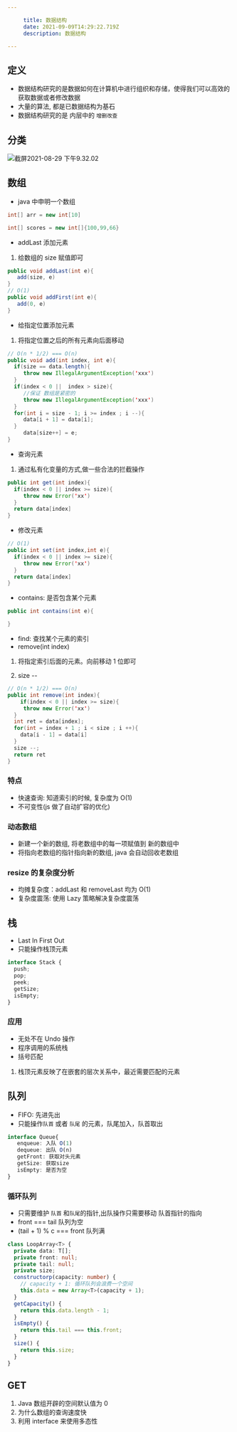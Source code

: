 ```yaml
---

     title: 数据结构
     date: 2021-09-09T14:29:22.719Z
     description: 数据结构

---
```


## 定义

- 数据结构研究的是数据如何在计算机中进行组织和存储，使得我们可以高效的获取数据或者修改数据
- 大量的算法, 都是已数据结构为基石
- 数据结构研究的是 内层中的 `增删改查`

## 分类

![截屏2021-08-29 下午9.32.02](https://note-1300941899.cos.ap-nanjing.myqcloud.com/%E6%88%AA%E5%B1%8F2021-08-29%20%E4%B8%8B%E5%8D%889.32.02.png)

## 数组

- java 中申明一个数组

```java
int[] arr = new int[10]

int[] scores = new int[]{100,99,66}
```

- addLast 添加元素

1. 给数组的 size 赋值即可

```java
public void addLast(int e){
   add(size, e)
}
// O(1)
public void addFirst(int e){
   add(0, e)
}
```

- 给指定位置添加元素

1. 将指定位置之后的所有元素向后面移动

```java
// O(n * 1/2) === O(n)
public void add(int index, int e){
  if(size == data.length){
     throw new IllegalArgumentException('xxx')
  }
  if(index < 0 ||  index > size){
     //保证 数组是紧密的
     throw new IllegalArgumentException('xxx')
  }
  for(int i = size - 1; i >= index ; i --){
     data[i + 1] = data[i];
  }
     data[size++] = e;
}
```

- 查询元素

1. 通过私有化变量的方式,做一些合法的拦截操作

```java
public int get(int index){
  if(index < 0 || index >= size){
     throw new Error('xx')
  }
  return data[index]
}
```

- 修改元素

```java
// O(1)
public int set(int index,int e){
  if(index < 0 || index >= size){
     throw new Error('xx')
  }
  return data[index]
}
```

- contains: 是否包含某个元素

```java
public int contains(int e){

}
```

- find: 查找某个元素的索引
- remove(int index)

1. 将指定索引后面的元素。向前移动 1 位即可

2. size --

```java
// O(n * 1/2) === O(n)
public int remove(int index){
    if(index < 0 || index >= size){
     throw new Error('xx')
  }
  int ret = data[index];
  for(int = index + 1 ; i < size ; i ++){
    data[i - 1] = data[i]
  }
  size --;
  return ret
}
```

### 特点

- 快速查询: 知道索引的时候, 复杂度为 O(1)
- 不可变性(js 做了自动扩容的优化)

### 动态数组

- 新建一个新的数组, 将老数组中的每一项赋值到 新的数组中
- 将指向老数组的指针指向新的数组, java 会自动回收老数组

### resize 的复杂度分析

- 均摊复杂度：addLast 和 removeLast 均为 O(1)
- 复杂度震荡: 使用 Lazy 策略解决复杂度震荡

## 栈

- Last In First Out
- 只能操作栈顶元素

```ts
interface Stack {
  push;
  pop;
  peek;
  getSize;
  isEmpty;
}
```

### 应用

- 无处不在 Undo 操作
- 程序调用的系统栈
- 括号匹配

1. 栈顶元素反映了在嵌套的层次关系中，最近需要匹配的元素

## 队列

- FIFO: 先进先出
- 只能操作`队首` 或者 `队尾` 的元素，队尾加入，队首取出

```ts
interface Queue{
   enqueue: 入队 O(1)
   dequeue: 出队 O(n)
   getFront: 获取对头元素
   getSize: 获取size
   isEmpty: 是否为空
}
```

### 循环队列

- 只需要维护 `队首` 和`队尾`的指针,出队操作只需要移动 队首指针的指向
- front === tail 队列为空
- (tail + 1) % c === front 队列满

```ts
class LoopArray<T> {
  private data: T[];
  private front: null;
  private tail: null;
  private size;
  constructorp(capacity: number) {
    // capacity + 1: 循环队列会浪费一个空间
    this.data = new Array<T>(capacity + 1);
  }
  getCapacity() {
    return this.data.length - 1;
  }
  isEmpty() {
    return this.tail === this.front;
  }
  size() {
    return this.size;
  }
}
```

## GET

1. Java 数组开辟的空间默认值为 0
2. 为什么数组的查询速度快
3. 利用 interface 来使用多态性
